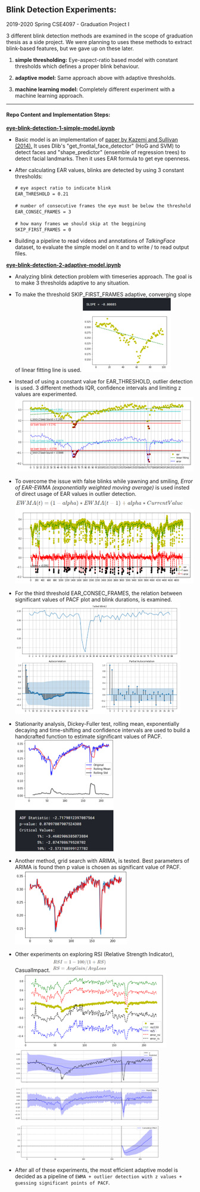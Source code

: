 ## Blink Detection Experiments:

2019-2020 Spring CSE4097 - Graduation Project I

3 different blink detection methods are examined in the scope of graduation thesis as a side project. We were planning to uses these methods to extract blink-based features, but we gave up on these later.

1) **simple thresholding:** Eye-aspect-ratio based model with constant thresholds which defines a proper blink behaviour.

2) **adaptive model:** Same approach above with adaptive thresholds.

3) **machine learning model:** Completely different experiment with a machine learning approach.

---

#### Repo Content and Implementation Steps:

[**eye-blink-detection-1-simple-model.ipynb**](https://github.com/mustafahakkoz/Blink_Detection_Experiments/blob/main/eye-blink-detection-1-simple-model.ipynb)

- Basic model is an implementation of [paper by Kazemi and Sullivan (2014).](https://www.semanticscholar.org/paper/One-millisecond-face-alignment-with-an-ensemble-of-Kazemi-Sullivan/d78b6a5b0dcaa81b1faea5fb0000045a62513567) It uses Dlib's "get_frontal_face_detector" (HoG and SVM) to detect faces and "shape_predictor" (ensemble of regression trees) to detect facial landmarks. Then it uses EAR formula to get eye openness.

- After calculating EAR values, blinks are detected by using 3 constant thresholds:
  
  ```
  # eye aspect ratio to indicate blink
  EAR_THRESHOLD = 0.21
  
  # number of consecutive frames the eye must be below the threshold
  EAR_CONSEC_FRAMES = 3 
  
  # how many frames we should skip at the beggining
  SKIP_FIRST_FRAMES = 0 
  ```

- Building a pipeline to read videos and annotations of *TalkingFace* dataset, to evaluate the simple model on it and to write / to read output files.

[**eye-blink-detection-2-adaptive-model.ipynb**](https://github.com/mustafahakkoz/Blink_Detection_Experiments/blob/main/eye-blink-detection-2-adaptive-model.ipynb)

- Analyzing blink detection problem with timeseries approach. The goal is to make 3 thresholds adaptive to any situation.

- To make the threshold SKIP_FIRST_FRAMES adaptive, converging slope of linear fitting line is used.
  <img title="" src="https://github.com/mustafahakkoz/Blink_Detection_Experiments/blob/main/images/ada1.png" alt="" height="200">

- Instead of using a constant value for EAR_THRESHOLD, outlier detection is used. 3 different methods IQR, confidence intervals and limiting z values are experimented.
  <img title="" src="https://github.com/mustafahakkoz/Blink_Detection_Experiments/blob/main/images/ada2.png" alt="" height="200">

- To overcome the issue with false blinks while yawning and smiling, *Error of EAR-EWMA (exponentially weighted moving average)* is used insted of direct usage of EAR values in outlier detection.
  <img title="" src="https://github.com/mustafahakkoz/Blink_Detection_Experiments/blob/main/images/ada3.png" alt="" height="30">
  <img title="" src="https://github.com/mustafahakkoz/Blink_Detection_Experiments/blob/main/images/ada4.png" alt="" height="200">

- For the third threshold EAR_CONSEC_FRAMES, the relation between significant values of PACF plot and blink durations, is examined.  
  <img title="" src="https://github.com/mustafahakkoz/Blink_Detection_Experiments/blob/main/images/ada7.png" alt="" height="300">

- Stationarity analysis, Dickey-Fuller test, rolling mean, exponentially decaying and time-shifting and confidence intervals are used to build a handcrafted function to estimate significant values of PACF.
  <img title="" src="https://github.com/mustafahakkoz/Blink_Detection_Experiments/blob/main/images/ada8.png" alt="" height="300">

- Another method, grid search with ARIMA, is tested. Best parameters of ARIMA is found then p value is chosen as significant value of PACF.
  <img title="" src="https://github.com/mustafahakkoz/Blink_Detection_Experiments/blob/main/images/ada9.png" alt="" height="200">

- Other experiments on exploring RSI (Relative Strength Indicator), CasualImpact.
  <img title="" src="https://github.com/mustafahakkoz/Blink_Detection_Experiments/blob/main/images/ada5.png" alt="" height="40">
  <img title="" src="https://github.com/mustafahakkoz/Blink_Detection_Experiments/blob/main/images/ada6.png" alt="" height="200">
  <img title="" src="https://github.com/mustafahakkoz/Blink_Detection_Experiments/blob/main/images/ada10.png" alt="" height="300">

- After all of these experiments, the most efficient adaptive model is decided as a pipeline of ``EWMA + outlier detection with z values + guessing significant points of PACF``. 


